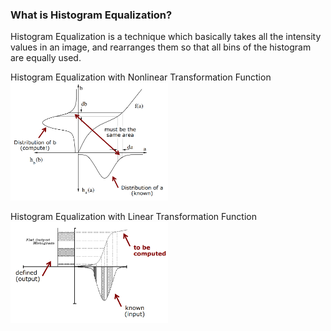 ### What is Histogram Equalization?

Histogram Equalization is a technique which basically takes all the intensity values in an image, and rearranges them so that all bins of the histogram are equally used.

Histogram Equalization with Nonlinear Transformation Function
<img src="https://github.com/YANG-SOBER/Standard_Histogram_Equalization/blob/main/hist_equal_nonlinear.png" width=50% height=50%>

Histogram Equalization with Linear Transformation Function
<img src="https://github.com/YANG-SOBER/Standard_Histogram_Equalization/blob/main/hist_equal_linear.png" width=50% height=50%>
